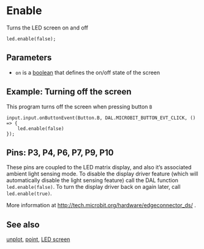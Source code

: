 # Enable

Turns the LED screen on and off

```sig
led.enable(false);
```

## Parameters

* ``on`` is a [boolean](/types/boolean) that defines the on/off state of the screen

## Example: Turning off the screen

This program turns off the screen when pressing button ``B``

```blocks
input.input.onButtonEvent(Button.B, DAL.MICROBIT_BUTTON_EVT_CLICK, () => {
    led.enable(false)
});
```

## Pins: P3, P4, P6, P7, P9, P10

These pins are coupled to the LED matrix display, and also it’s associated ambient light sensing mode.
To disable the display driver feature (which will automatically disable the light sensing feature) call the DAL function ``led.enable(false)``. 
To turn the display driver back on again later, call ``led.enable(true)``.

More information at http://tech.microbit.org/hardware/edgeconnector_ds/ .

## See also

[unplot](/reference/led/unplot), [point](/reference/led/point), [LED screen](/device/screen)
